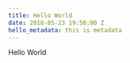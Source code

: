```yaml
---
title: Hello World
date: 2018-05-23 19:58:00 Z
hello_metadata: this is metadata
---
```


Hello World